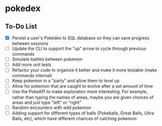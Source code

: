 # pokedex

## To-Do List
- [X] Persist a user's Pokedex to SQL database so they can save progress between sessions
- [ ] Update the CLI to support the "up" arrow to cycle through previous commands
- [ ] Simulate battles between pokemon
- [ ] Add more unit tests
- [ ] Refactor your code to organize it better and make it more testable (make commands internal)
- [ ] Keep pokemon in a "party" and allow them to level up
- [ ] Allow for pokemon that are caught to evolve after a set amount of time
- [ ] Use the PokeAPI to make exploration more interesting. For example, rather than typing the names of areas, maybe you are given choices of areas and just type "left" or "right"
- [ ] Random encounters with wild pokemon
- [ ] Adding support for different types of balls (Pokeballs, Great Balls, Ultra Balls, etc), which have different chances of catching pokemon
